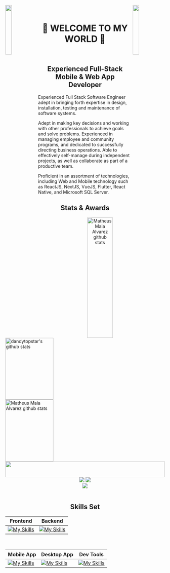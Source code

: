 <img align="left" src="https://user-images.githubusercontent.com/65187002/144930161-2f783401-8d27-4fdf-a2f7-cc0ba32f1f1f.gif" width="20%" style="display:inline;"><img align="right" src="https://user-images.githubusercontent.com/65187002/144930161-2f783401-8d27-4fdf-a2f7-cc0ba32f1f1f.gif" width="20%" style="display:inline;">
<br>
<h1 align="center">👋 WELCOME TO MY WORLD 👋</h1>
<br>

<h2 align="center">Experienced Full-Stack Mobile & Web App Developer</h2>
<p>Experienced Full Stack Software Engineer adept in bringing forth expertise in design, installation, testing and maintenance of software systems. </p>
<p>Adept in making key decisions and working with other professionals to achieve goals and solve problems. Experienced in managing employee and community programs, and dedicated to successfully directing business operations. Able to effectively self-manage during independent projects, as well as collaborate as part of a productive team.</p>
<p>Proficient in an assortment of technologies, including Web and Mobile technology such as ReactJS, NextJS, VueJS, Flutter, React Native, and Microsoft SQL Server.</p>

<h2 align="center">Stats & Awards</h2>
<div align="center">
  <div align="center">  
    <img  align="right" height="380px" width="40%" src="https://github-readme-stats.vercel.app/api/top-langs/?username=dandytopstar&langs_count=20&layout=compact&exclude_repo=AI-Image-Caption-Bot,School-Donation-Analysis,AI-Music-Generation,homemade-machine-learning&hide_border=true&theme=github_dark&PAT_1" alt="Matheus Maia Alvarez github stats" />
    <div align="left">
     <img height="195px" width="55%" src="https://github-readme-stats.vercel.app/api?username=charles0830&title_color=00bfbf&icon_color=00bfbf&text_color=c9d1d9&bg_color=0d1117&hide_border=true&PAT_1&custom_title=Stats" alt="dandytopstar's github stats" /> 
     <img height="195px" width="55%" src="https://github-readme-streak-stats.herokuapp.com/?user=charles0830&theme=github_dark&hide_border=true&PAT_1" alt="Matheus Maia Alvarez github stats" />
   </div>
 </div>
 <img width="100%" height="50" src="https://i.imgur.com/dBaSKWF.gif" />
 <div align="center">
   <div align="center">
     <img src="https://github-profile-trophy.vercel.app/?username=ken-b4u&theme=matrix&no-bg=true&no-frame=true&column=2&title=LongTimeUser,AncientUser" />
     <img src="https://github-profile-trophy.vercel.app/?username=charles0830&theme=matrix&no-bg=true&no-frame=true&column=3&title=MultiLanguage,Commits,Organizations" />
   </div>
   <img align="center" src="https://github-profile-trophy.vercel.app/?username=charles0830&theme=matrix&no-bg=true&no-frame=true&row=1&column=6&title=Followers,PullRequest,Repositories,Issues,Stars,Reviews" />
 </div>
</div>

<br>

<h2 align="center">Skills Set</h2>

|   Frontend           |Backend                  |
|----------------|-------------------------------|
|[![My Skills](https://skillicons.dev/icons?i=react,next,gatsby,vue,nuxt,svelte,typescript,redux,jquery,graphql,webpack,tailwind,bootstrap,materialui,sass,threejs&theme=light&perline=8)](https://skillicons.dev) |[![My Skills](https://skillicons.dev/icons?i=nodejs,express,nest,django,flask,laravel,dotnet,go,aws,azure,sequelize,mysql,mongo,postgresql,firebase,supabase&theme=light&perline=8)](https://skillicons.dev)          |

<br>

|   Mobile App            |Desktop App | Dev Tools |
|----------------|-------------------------------|---------------|
|[![My Skills](https://skillicons.dev/icons?i=flutter,react,java,kotlin,swift&theme=light&perline=5)](https://skillicons.dev)|[![My Skills](https://skillicons.dev/icons?i=electron,tauri,qt&theme=light&perline=3)](https://skillicons.dev)|[![My Skills](https://skillicons.dev/icons?i=github,gitlab,vscode,visualstudio,netlify,vercel,heroku,nginx&theme=light&perline=8)](https://skillicons.dev)|
